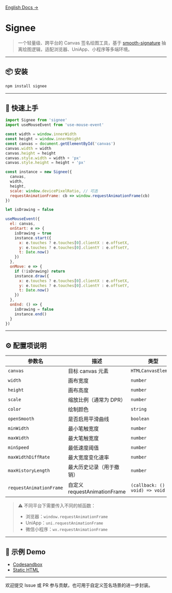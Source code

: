 [English Docs →](./README.md)

# Signee

> 一个轻量级、跨平台的 Canvas 签名绘图工具，基于 [smooth-signature](https://github.com/linjc/smooth-signature) 抽离绘图逻辑，适配浏览器、UniApp、小程序等多端环境。

---

## 📦 安装

```bash
npm install signee
```

---

## 🚀 快速上手

```js
import Signee from 'signee'
import useMouseEvent from 'use-mouse-event'

const width = window.innerWidth
const height = window.innerHeight
const canvas = document.getElementById('canvas')
canvas.width = width
canvas.height = height
canvas.style.width = width + 'px'
canvas.style.height = height + 'px'

const instance = new Signee({
  canvas,
  width,
  height,
  scale: window.devicePixelRatio, // 可选
  requestAnimationFrame: cb => window.requestAnimationFrame(cb)
})

let isDrawing = false

useMouseEvent({
  el: canvas,
  onStart: e => {
    isDrawing = true
    instance.start({
      x: e.touches ? e.touches[0].clientX : e.offsetX,
      y: e.touches ? e.touches[0].clientY : e.offsetY,
      t: Date.now()
    })
  },
  onMove: e => {
    if (!isDrawing) return
    instance.draw({
      x: e.touches ? e.touches[0].clientX : e.offsetX,
      y: e.touches ? e.touches[0].clientY : e.offsetY,
      t: Date.now()
    })
  },
  onEnd: () => {
    isDrawing = false
    instance.end()
  }
})
```

---

## ⚙️ 配置项说明

| 参数名                  | 描述                         | 类型                             | 默认值           |
| ----------------------- | ---------------------------- | -------------------------------- | ---------------- |
| `canvas`                | 目标 canvas 元素             | `HTMLCanvasElement`              | 必填             |
| `width`                 | 画布宽度                     | `number`                         | 必填             |
| `height`                | 画布高度                     | `number`                         | 必填             |
| `scale`                 | 缩放比例（通常为 DPR）       | `number`                         | `1`              |
| `color`                 | 绘制颜色                     | `string`                         | `"#000000"`      |
| `openSmooth`            | 是否启用平滑曲线             | `boolean`                        | `true`           |
| `minWidth`              | 最小笔触宽度                 | `number`                         | `3`              |
| `maxWidth`              | 最大笔触宽度                 | `number`                         | `6`              |
| `minSpeed`              | 最低速度阈值                 | `number`                         | `1.5`            |
| `maxWidthDiffRate`      | 最大宽度变化速率             | `number`                         | `20`             |
| `maxHistoryLength`      | 最大历史记录（用于撤销）     | `number`                         | `20`             |
| `requestAnimationFrame` | 自定义 requestAnimationFrame | `(callback: () => void) => void` | 必传（部分平台） |

> ⚠️ 不同平台下需要传入不同的帧函数：
>
> - 浏览器：`window.requestAnimationFrame`
> - UniApp：`uni.requestAnimationFrame`
> - 微信小程序：`wx.requestAnimationFrame`

---

## 🧪 示例 Demo

- [Codesandbox](https://codesandbox.io/p/sandbox/56t9pd)
- [Static HTML](https://github.com/imaxing/signee/blob/main/index.html)

---

欢迎提交 Issue 或 PR 参与贡献，也可用于自定义签名场景的进一步封装。
